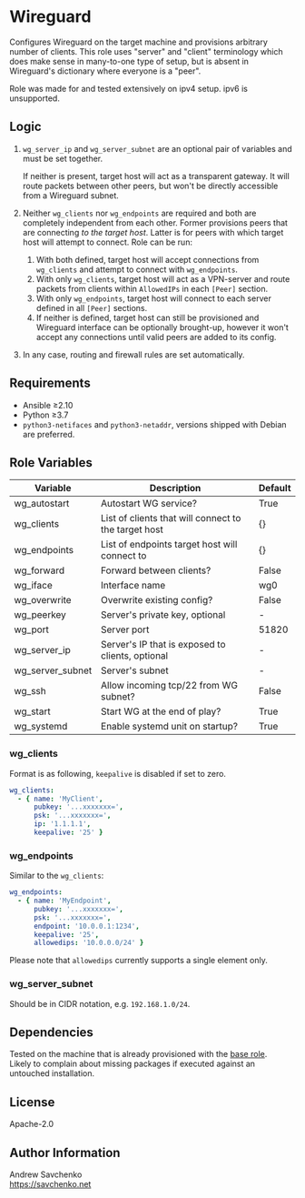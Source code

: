 # Wireguard

Configures Wireguard on the target machine and provisions arbitrary number of clients. This role uses "server" and "client" terminology which does make sense in many-to-one type of setup, but is absent in Wireguard's dictionary where everyone is a "peer".

Role was made for and tested extensively on ipv4 setup. ipv6 is unsupported.


## Logic

1. `wg_server_ip` and `wg_server_subnet` are an optional pair of variables and must be set together.

    If neither is present, target host will act as a transparent gateway. It will route packets between other peers, but won't be directly accessible from a Wireguard subnet.

1. Neither `wg_clients` nor `wg_endpoints` are required and both are completely independent from each other. Former provisions peers that are connecting _to the target host_. Latter is for peers with which target host will attempt to connect. Role can be run:

    1. With both defined, target host will accept connections from `wg_clients` and attempt to connect with `wg_endpoints`.
    1. With only `wg_clients`, target host will act as a VPN-server and route packets from clients within `AllowedIPs` in each `[Peer]` section.
    1. With only `wg_endpoints`, target host will connect to each server defined in all `[Peer]` sections.
    1. If neither is defined, target host can still be provisioned and Wireguard interface can be optionally brought-up, however it won't accept any connections until valid peers are added to its config.

1. In any case, routing and firewall rules are set automatically.

## Requirements

- Ansible ≥2.10
- Python ≥3.7
- `python3-netifaces` and `python3-netaddr`, versions shipped with Debian are preferred.


## Role Variables

| Variable         | Description                                          | Default |
|------------------|------------------------------------------------------|---------|
| wg_autostart     | Autostart WG service?                                | True    |
| wg_clients       | List of clients that will connect to the target host | {}      |
| wg_endpoints     | List of endpoints target host will connect to        | {}      |
| wg_forward       | Forward between clients?                             | False   |
| wg_iface         | Interface name                                       | wg0     |
| wg_overwrite     | Overwrite existing config?                           | False   |
| wg_peerkey       | Server's private key, optional                       | -       |
| wg_port          | Server port                                          | 51820   |
| wg_server_ip     | Server's IP that is exposed to clients, optional     | -       |
| wg_server_subnet | Server's subnet                                      | -       |
| wg_ssh           | Allow incoming tcp/22 from WG subnet?                | False   |
| wg_start         | Start WG at the end of play?                         | True    |
| wg_systemd       | Enable systemd unit on startup?                      | True    |


### wg_clients

Format is as following, `keepalive` is disabled if set to zero.

```yaml
wg_clients:
  - { name: 'MyClient',
      pubkey: '...xxxxxxx=',
      psk: '...xxxxxxx=',
      ip: '1.1.1.1',
      keepalive: '25' }
```


### wg_endpoints

Similar to the `wg_clients`:

```yaml
wg_endpoints:
  - { name: 'MyEndpoint',
      pubkey: '...xxxxxxx=',
      psk: '...xxxxxxx=',
      endpoint: '10.0.0.1:1234',
      keepalive: '25',
      allowedips: '10.0.0.0/24' }
```

Please note that `allowedips` currently supports a single element only.


### wg_server_subnet

Should be in CIDR notation, e.g. `192.168.1.0/24`.


## Dependencies

Tested on the machine that is already provisioned with the [base role](../base/).\
Likely to complain about missing packages if executed against an untouched installation.


## License

Apache-2.0


## Author Information

Andrew Savchenko\
https://savchenko.net
